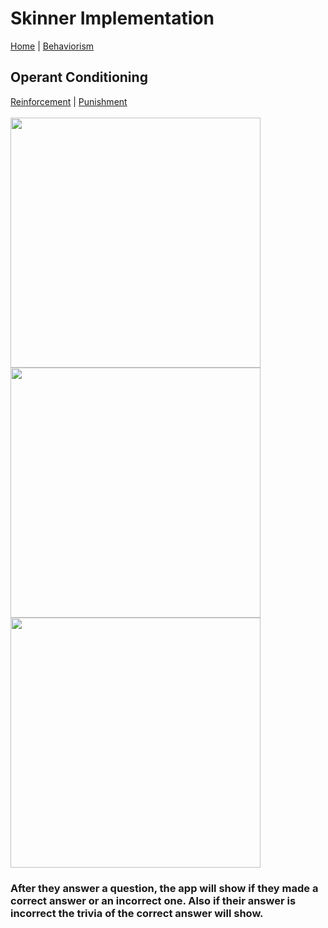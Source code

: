 # Skinner Implementation
[Home](../../index.md) | [Behaviorism](../behaviorism.md)
## Operant Conditioning
[Reinforcement](./reinforcement.md) | [Punishment](./punishment.md) <br> <br>
<img 
height="400px"
src="https://scontent.fmnl4-3.fna.fbcdn.net/v/t1.15752-9/126815575_3484344524953477_4520532103318608646_n.png?_nc_cat=102&ccb=2&_nc_sid=ae9488&_nc_eui2=AeH92fO8BfFHUTRwIaxYSFrZRk5mQcj7Hw9GTmZByPsfD-3PL8ZRuM0jA37dvYMDX80bGzMLJRWKUVFhMzpnTrCk&_nc_ohc=jaLpXK48tn4AX_D-2co&_nc_ht=scontent.fmnl4-3.fna&oh=437cd943e42e71d14728341df9451a5f&oe=5FDAE083"/>
<img height="400px" src="https://scontent.fmnl4-1.fna.fbcdn.net/v/t1.15752-9/126617715_395340488322738_3104092341805702035_n.png?_nc_cat=103&ccb=2&_nc_sid=ae9488&_nc_eui2=AeH0TPZGbO1z7ECg1WMK1_ZuoUAY0zXFsWehQBjTNcWxZ9Xg2yxtSwgaOzJTNDrg2yLQGgCWx56R0AEuN-lXBNAV&_nc_ohc=5MjXPcVP4pcAX-rMlfo&_nc_ht=scontent.fmnl4-1.fna&oh=270f9b9d68c5ef478ac3f760a0ab4d91&oe=5FDB197C"/>
<img height="400px" src="https://scontent.fdvo1-1.fna.fbcdn.net/v/t1.15752-9/126779805_454996072153590_8612594553189283978_n.png?_nc_cat=102&ccb=2&_nc_sid=ae9488&_nc_ohc=UyrM3Bh2piAAX8xV82S&_nc_ht=scontent.fdvo1-1.fna&oh=0eb29cd43d5965edca1110b4e6f8b5dd&oe=5FDB549F"/> <br>
### After they answer a question, the app will show if they made a correct answer or an incorrect one. Also if their answer is incorrect the trivia of the correct answer will show.

